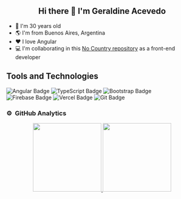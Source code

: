 <div align="center"> 
  <h2>Hi there 👋 I'm Geraldine Acevedo</h2>
</div>


- 🎂 I'm 30 years old
- 🌎 I'm from Buenos Aires, Argentina
- ❤️ I love Angular
- 💻 I'm collaborating in this [No Country repository](https://github.com/No-Country/s12-12-n-java-angular) as a front-end developer

## Tools and Technologies

![Angular Badge](https://img.shields.io/badge/Angular-red?logo=angular&logoColor=fff&style=flat)
![TypeScript Badge](https://img.shields.io/badge/TypeScript-008CDD?logo=typescript&logoColor=fff&style=flat)
![Bootstrap Badge](https://img.shields.io/badge/Bootstrap-7A33FF?logo=typescript&logoColor=fff&style=flat)
![Firebase Badge](https://img.shields.io/badge/Firebase-orange?logo=firebase&logoColor=fff&style=flat)
![Vercel Badge](https://img.shields.io/badge/Vercel-000000?logo=vercel&logoColor=fff&style=flat)
![Git Badge](https://img.shields.io/badge/Git-red?logo=git&logoColor=fff&style=flat)


 ### ⚙️ &nbsp;GitHub Analytics

<p align="center">

<a href="https://github.com/geraldineac">

  <img height="180em" src="https://github-readme-stats-eight-theta.vercel.app/api?username=geraldineac&show_icons=true&theme=algolia&include_all_commits=true&count_private=true"/>
  <img height="180em" src="https://github-readme-stats-eight-theta.vercel.app/api/top-langs/?username=geraldineac&layout=compact&langs_count=8&theme=algolia"/>
</a>
</p> 

<!--
**geraldineac/geraldineac** is a ✨ _special_ ✨ repository because its `README.md` (this file) appears on your GitHub profile.

Here are some ideas to get you started:

- 🔭 I’m currently working on ...
- 🌱 I’m currently learning ...
- 👯 I’m looking to collaborate on ...
- 🤔 I’m looking for help with ...
- 💬 Ask me about ...
- 📫 How to reach me: ...
- 😄 Pronouns: ...
- ⚡ Fun fact: ...
-->
